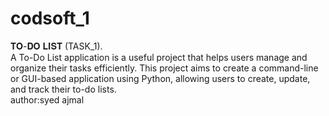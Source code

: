 # codsoft_1
𝐓𝐎-𝐃𝐎 𝐋𝐈𝐒𝐓 (TASK_1).
<br>
A To-Do List application is a useful project that helps users manage
and organize their tasks efficiently. This project aims to create a
command-line or GUI-based application using Python, allowing
users to create, update, and track their to-do lists.
<br>
author:syed ajmal


